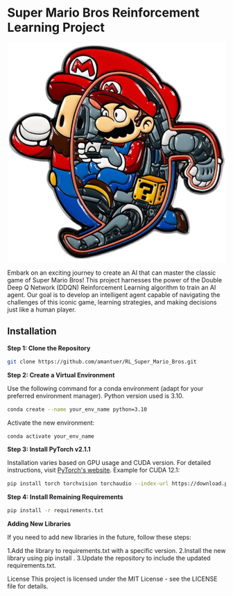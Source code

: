 # Super Mario Bros Reinforcement Learning Project

![Description](images/mario.png)

Embark on an exciting journey to create an AI that can master the classic game of Super Mario Bros! This project harnesses the power of the Double Deep Q Network (DDQN) Reinforcement Learning algorithm to train an AI agent. Our goal is to develop an intelligent agent capable of navigating the challenges of this iconic game, learning strategies, and making decisions just like a human player.

## Installation

**Step 1: Clone the Repository**
```bash
git clone https://github.com/amantuer/RL_Super_Mario_Bros.git
```

**Step 2: Create a Virtual Environment**

Use the following command for a conda environment (adapt for your preferred environment manager). Python version used is 3.10.

```bash
conda create --name your_env_name python=3.10
```

Activate the new environment:

```bash
conda activate your_env_name
```

**Step 3: Install PyTorch v2.1.1**

Installation varies based on GPU usage and CUDA version. For detailed instructions, visit [PyTorch's website](https://pytorch.org/get-started/locally/). Example for CUDA 12.1:


```bash
pip install torch torchvision torchaudio --index-url https://download.pytorch.org/whl/cu121
```

**Step 4: Install Remaining Requirements**

```bash
pip install -r requirements.txt
```

**Adding New Libraries**

If you need to add new libraries in the future, follow these steps:

1.Add the library to requirements.txt with a specific version.
2.Install the new library using pip install <library-name>.
3.Update the repository to include the updated requirements.txt.

License
This project is licensed under the MIT License - see the LICENSE file for details.


